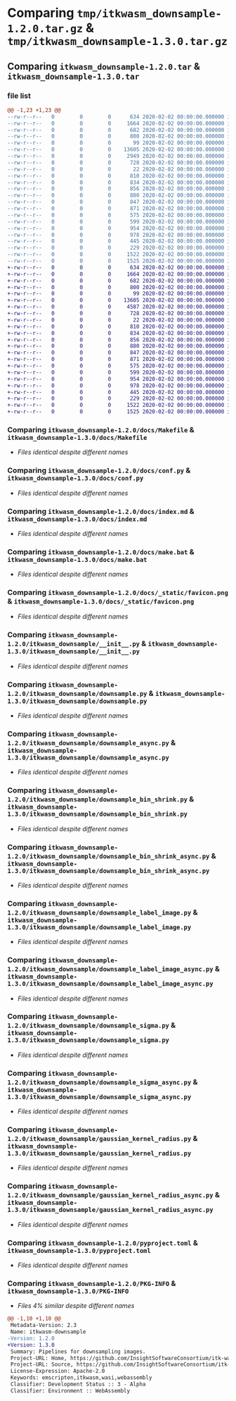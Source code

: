 # Comparing `tmp/itkwasm_downsample-1.2.0.tar.gz` & `tmp/itkwasm_downsample-1.3.0.tar.gz`

## Comparing `itkwasm_downsample-1.2.0.tar` & `itkwasm_downsample-1.3.0.tar`

### file list

```diff
@@ -1,23 +1,23 @@
--rw-r--r--   0        0        0      634 2020-02-02 00:00:00.000000 itkwasm_downsample-1.2.0/docs/Makefile
--rw-r--r--   0        0        0     1664 2020-02-02 00:00:00.000000 itkwasm_downsample-1.2.0/docs/conf.py
--rw-r--r--   0        0        0      682 2020-02-02 00:00:00.000000 itkwasm_downsample-1.2.0/docs/index.md
--rw-r--r--   0        0        0      800 2020-02-02 00:00:00.000000 itkwasm_downsample-1.2.0/docs/make.bat
--rw-r--r--   0        0        0       99 2020-02-02 00:00:00.000000 itkwasm_downsample-1.2.0/docs/requirements.txt
--rw-r--r--   0        0        0    13605 2020-02-02 00:00:00.000000 itkwasm_downsample-1.2.0/docs/_static/favicon.png
--rw-r--r--   0        0        0     2949 2020-02-02 00:00:00.000000 itkwasm_downsample-1.2.0/docs/_static/logo.svg
--rw-r--r--   0        0        0      728 2020-02-02 00:00:00.000000 itkwasm_downsample-1.2.0/itkwasm_downsample/__init__.py
--rw-r--r--   0        0        0       22 2020-02-02 00:00:00.000000 itkwasm_downsample-1.2.0/itkwasm_downsample/_version.py
--rw-r--r--   0        0        0      810 2020-02-02 00:00:00.000000 itkwasm_downsample-1.2.0/itkwasm_downsample/downsample.py
--rw-r--r--   0        0        0      834 2020-02-02 00:00:00.000000 itkwasm_downsample-1.2.0/itkwasm_downsample/downsample_async.py
--rw-r--r--   0        0        0      856 2020-02-02 00:00:00.000000 itkwasm_downsample-1.2.0/itkwasm_downsample/downsample_bin_shrink.py
--rw-r--r--   0        0        0      880 2020-02-02 00:00:00.000000 itkwasm_downsample-1.2.0/itkwasm_downsample/downsample_bin_shrink_async.py
--rw-r--r--   0        0        0      847 2020-02-02 00:00:00.000000 itkwasm_downsample-1.2.0/itkwasm_downsample/downsample_label_image.py
--rw-r--r--   0        0        0      871 2020-02-02 00:00:00.000000 itkwasm_downsample-1.2.0/itkwasm_downsample/downsample_label_image_async.py
--rw-r--r--   0        0        0      575 2020-02-02 00:00:00.000000 itkwasm_downsample-1.2.0/itkwasm_downsample/downsample_sigma.py
--rw-r--r--   0        0        0      599 2020-02-02 00:00:00.000000 itkwasm_downsample-1.2.0/itkwasm_downsample/downsample_sigma_async.py
--rw-r--r--   0        0        0      954 2020-02-02 00:00:00.000000 itkwasm_downsample-1.2.0/itkwasm_downsample/gaussian_kernel_radius.py
--rw-r--r--   0        0        0      978 2020-02-02 00:00:00.000000 itkwasm_downsample-1.2.0/itkwasm_downsample/gaussian_kernel_radius_async.py
--rw-r--r--   0        0        0      445 2020-02-02 00:00:00.000000 itkwasm_downsample-1.2.0/.gitignore
--rw-r--r--   0        0        0      229 2020-02-02 00:00:00.000000 itkwasm_downsample-1.2.0/README.md
--rw-r--r--   0        0        0     1522 2020-02-02 00:00:00.000000 itkwasm_downsample-1.2.0/pyproject.toml
--rw-r--r--   0        0        0     1525 2020-02-02 00:00:00.000000 itkwasm_downsample-1.2.0/PKG-INFO
+-rw-r--r--   0        0        0      634 2020-02-02 00:00:00.000000 itkwasm_downsample-1.3.0/docs/Makefile
+-rw-r--r--   0        0        0     1664 2020-02-02 00:00:00.000000 itkwasm_downsample-1.3.0/docs/conf.py
+-rw-r--r--   0        0        0      682 2020-02-02 00:00:00.000000 itkwasm_downsample-1.3.0/docs/index.md
+-rw-r--r--   0        0        0      800 2020-02-02 00:00:00.000000 itkwasm_downsample-1.3.0/docs/make.bat
+-rw-r--r--   0        0        0       99 2020-02-02 00:00:00.000000 itkwasm_downsample-1.3.0/docs/requirements.txt
+-rw-r--r--   0        0        0    13605 2020-02-02 00:00:00.000000 itkwasm_downsample-1.3.0/docs/_static/favicon.png
+-rw-r--r--   0        0        0     4587 2020-02-02 00:00:00.000000 itkwasm_downsample-1.3.0/docs/_static/logo.svg
+-rw-r--r--   0        0        0      728 2020-02-02 00:00:00.000000 itkwasm_downsample-1.3.0/itkwasm_downsample/__init__.py
+-rw-r--r--   0        0        0       22 2020-02-02 00:00:00.000000 itkwasm_downsample-1.3.0/itkwasm_downsample/_version.py
+-rw-r--r--   0        0        0      810 2020-02-02 00:00:00.000000 itkwasm_downsample-1.3.0/itkwasm_downsample/downsample.py
+-rw-r--r--   0        0        0      834 2020-02-02 00:00:00.000000 itkwasm_downsample-1.3.0/itkwasm_downsample/downsample_async.py
+-rw-r--r--   0        0        0      856 2020-02-02 00:00:00.000000 itkwasm_downsample-1.3.0/itkwasm_downsample/downsample_bin_shrink.py
+-rw-r--r--   0        0        0      880 2020-02-02 00:00:00.000000 itkwasm_downsample-1.3.0/itkwasm_downsample/downsample_bin_shrink_async.py
+-rw-r--r--   0        0        0      847 2020-02-02 00:00:00.000000 itkwasm_downsample-1.3.0/itkwasm_downsample/downsample_label_image.py
+-rw-r--r--   0        0        0      871 2020-02-02 00:00:00.000000 itkwasm_downsample-1.3.0/itkwasm_downsample/downsample_label_image_async.py
+-rw-r--r--   0        0        0      575 2020-02-02 00:00:00.000000 itkwasm_downsample-1.3.0/itkwasm_downsample/downsample_sigma.py
+-rw-r--r--   0        0        0      599 2020-02-02 00:00:00.000000 itkwasm_downsample-1.3.0/itkwasm_downsample/downsample_sigma_async.py
+-rw-r--r--   0        0        0      954 2020-02-02 00:00:00.000000 itkwasm_downsample-1.3.0/itkwasm_downsample/gaussian_kernel_radius.py
+-rw-r--r--   0        0        0      978 2020-02-02 00:00:00.000000 itkwasm_downsample-1.3.0/itkwasm_downsample/gaussian_kernel_radius_async.py
+-rw-r--r--   0        0        0      445 2020-02-02 00:00:00.000000 itkwasm_downsample-1.3.0/.gitignore
+-rw-r--r--   0        0        0      229 2020-02-02 00:00:00.000000 itkwasm_downsample-1.3.0/README.md
+-rw-r--r--   0        0        0     1522 2020-02-02 00:00:00.000000 itkwasm_downsample-1.3.0/pyproject.toml
+-rw-r--r--   0        0        0     1525 2020-02-02 00:00:00.000000 itkwasm_downsample-1.3.0/PKG-INFO
```

### Comparing `itkwasm_downsample-1.2.0/docs/Makefile` & `itkwasm_downsample-1.3.0/docs/Makefile`

 * *Files identical despite different names*

### Comparing `itkwasm_downsample-1.2.0/docs/conf.py` & `itkwasm_downsample-1.3.0/docs/conf.py`

 * *Files identical despite different names*

### Comparing `itkwasm_downsample-1.2.0/docs/index.md` & `itkwasm_downsample-1.3.0/docs/index.md`

 * *Files identical despite different names*

### Comparing `itkwasm_downsample-1.2.0/docs/make.bat` & `itkwasm_downsample-1.3.0/docs/make.bat`

 * *Files identical despite different names*

### Comparing `itkwasm_downsample-1.2.0/docs/_static/favicon.png` & `itkwasm_downsample-1.3.0/docs/_static/favicon.png`

 * *Files identical despite different names*

### Comparing `itkwasm_downsample-1.2.0/itkwasm_downsample/__init__.py` & `itkwasm_downsample-1.3.0/itkwasm_downsample/__init__.py`

 * *Files identical despite different names*

### Comparing `itkwasm_downsample-1.2.0/itkwasm_downsample/downsample.py` & `itkwasm_downsample-1.3.0/itkwasm_downsample/downsample.py`

 * *Files identical despite different names*

### Comparing `itkwasm_downsample-1.2.0/itkwasm_downsample/downsample_async.py` & `itkwasm_downsample-1.3.0/itkwasm_downsample/downsample_async.py`

 * *Files identical despite different names*

### Comparing `itkwasm_downsample-1.2.0/itkwasm_downsample/downsample_bin_shrink.py` & `itkwasm_downsample-1.3.0/itkwasm_downsample/downsample_bin_shrink.py`

 * *Files identical despite different names*

### Comparing `itkwasm_downsample-1.2.0/itkwasm_downsample/downsample_bin_shrink_async.py` & `itkwasm_downsample-1.3.0/itkwasm_downsample/downsample_bin_shrink_async.py`

 * *Files identical despite different names*

### Comparing `itkwasm_downsample-1.2.0/itkwasm_downsample/downsample_label_image.py` & `itkwasm_downsample-1.3.0/itkwasm_downsample/downsample_label_image.py`

 * *Files identical despite different names*

### Comparing `itkwasm_downsample-1.2.0/itkwasm_downsample/downsample_label_image_async.py` & `itkwasm_downsample-1.3.0/itkwasm_downsample/downsample_label_image_async.py`

 * *Files identical despite different names*

### Comparing `itkwasm_downsample-1.2.0/itkwasm_downsample/downsample_sigma.py` & `itkwasm_downsample-1.3.0/itkwasm_downsample/downsample_sigma.py`

 * *Files identical despite different names*

### Comparing `itkwasm_downsample-1.2.0/itkwasm_downsample/downsample_sigma_async.py` & `itkwasm_downsample-1.3.0/itkwasm_downsample/downsample_sigma_async.py`

 * *Files identical despite different names*

### Comparing `itkwasm_downsample-1.2.0/itkwasm_downsample/gaussian_kernel_radius.py` & `itkwasm_downsample-1.3.0/itkwasm_downsample/gaussian_kernel_radius.py`

 * *Files identical despite different names*

### Comparing `itkwasm_downsample-1.2.0/itkwasm_downsample/gaussian_kernel_radius_async.py` & `itkwasm_downsample-1.3.0/itkwasm_downsample/gaussian_kernel_radius_async.py`

 * *Files identical despite different names*

### Comparing `itkwasm_downsample-1.2.0/pyproject.toml` & `itkwasm_downsample-1.3.0/pyproject.toml`

 * *Files identical despite different names*

### Comparing `itkwasm_downsample-1.2.0/PKG-INFO` & `itkwasm_downsample-1.3.0/PKG-INFO`

 * *Files 4% similar despite different names*

```diff
@@ -1,10 +1,10 @@
 Metadata-Version: 2.3
 Name: itkwasm-downsample
-Version: 1.2.0
+Version: 1.3.0
 Summary: Pipelines for downsampling images.
 Project-URL: Home, https://github.com/InsightSoftwareConsortium/itk-wasm
 Project-URL: Source, https://github.com/InsightSoftwareConsortium/itk-wasm
 License-Expression: Apache-2.0
 Keywords: emscripten,itkwasm,wasi,webassembly
 Classifier: Development Status :: 3 - Alpha
 Classifier: Environment :: WebAssembly
```


